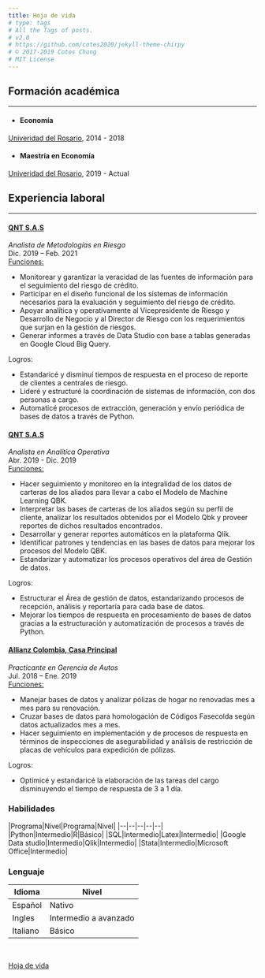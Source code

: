 ```yaml
---
title: Hoja de vida
# type: tags
# All the Tags of posts.
# v2.0
# https://github.com/cotes2020/jekyll-theme-chirpy
# © 2017-2019 Cotes Chung
# MIT License
---
```


## Formación académica

---

+ #### Economía
[Univeridad del Rosario](https://www.urosario.edu.co), 2014 - 2018

+ #### Maestría en Economía
[Univeridad del Rosario](https://www.urosario.edu.co), 2019 - Actual

## Experiencia laboral

---

#### [QNT S.A.S](https://qnt.com.co/)

*Analista de Metodologías en Riesgo* <br />
Dic. 2019 – Feb. 2021 <br />
<u> Funciones: </u>

+ Monitorear y garantizar la veracidad de las fuentes de información para el seguimiento del riesgo de crédito.
+ Participar en el diseño funcional de los sistemas de información necesarios para la evaluación y seguimiento del riesgo de crédito.
+ Apoyar analítica y operativamente al Vicepresidente de Riesgo y Desarrollo de Negocio y al Director de Riesgo con los requerimientos que surjan en la gestión de riesgos.
+ Generar informes a través de Data Studio con base a tablas generadas en Google Cloud Big Query.

Logros:

+ Estandaricé y disminuí tiempos de respuesta en el proceso de reporte de clientes a centrales de riesgo.
+ Lideré y estructuré la coordinación de sistemas de información, con dos personas a cargo.
+ Automaticé procesos de extracción, generación y envío periódica de bases de datos a través de Python. 


#### [QNT S.A.S](https://qnt.com.co/)

*Analista en Analítica Operativa* <br />
Abr. 2019 - Dic. 2019 <br />
<u> Funciones: </u>

+ Hacer seguimiento y monitoreo en la integralidad de los datos de carteras de los aliados para llevar a cabo el Modelo de Machine Learning QBK.
+ Interpretar las bases de carteras de los aliados según su perfil de cliente, analizar los resultados obtenidos por el Modelo Qbk y proveer reportes de dichos resultados encontrados.
+ Desarrollar y generar reportes automáticos en la plataforma Qlik.
+ Identificar patrones y tendencias en las bases de datos para mejorar los procesos del Modelo QBK.
+ Estandarizar y automatizar los procesos operativos del área de Gestión de datos.

Logros:

+ Estructurar el Área de gestión de datos, estandarizando procesos de recepción, análisis y reportaría para cada base de datos.
+ Mejorar los tiempos de respuesta en procesamiento de bases de datos gracias a la estructuración y automatización de procesos a través de Python.

#### [Allianz Colombia, Casa Principal](https://www.allianz.co/)

*Practicante en Gerencia de Autos* <br />
Jul. 2018 – Ene. 2019 <br />
<u> Funciones: </u>

+ Manejar bases de datos y analizar pólizas de hogar no renovadas mes a mes para su renovación.
+ Cruzar bases de datos para homologación de Códigos Fasecolda según datos actualizados mes a mes.
+ Hacer seguimiento en implementación y de procesos de respuesta en términos de inspecciones de asegurabilidad y análisis de restricción de placas de vehículos para expedición de pólizas.

Logros:

+ Optimicé y estandaricé la elaboración de las tareas del cargo disminuyendo el tiempo de respuesta de 3 a 1 día.

### Habilidades

|Programa|Nivel|Programa|Nivel|
|--|--|--|--|--|
|Python|Intermedio|R|Básico|
|SQL|Intermedio|Latex|Intermedio|
|Google Data studio|Intermedio|Qlik|Intermedio|
|Stata|Intermedio|Microsoft  Office|Intermedio|

### Lenguaje

|Idioma|Nivel|
|--|--|
|Español|Nativo|
|Ingles|Intermedio a avanzado|
|Italiano|Básico|

<br />

[Hoja de vida](\assets\docs\Cristian_Moreno_CV_2021.pdf "Hoja de vida")

<!-- {% comment %}
  'site.tags' looks like a Map, e.g. site.tags.MyTag.[ Post0, Post1, ... ]
  Print the {{ site.tags }} will help you to understand it.
{% endcomment %}
<div id="tags" class="d-flex flex-wrap ml-xl-2 mr-xl-2">
{% assign tags = "" | split: "" %}
{% for t in site.tags %}
  {% assign tags = tags | push: t[0] %}
{% endfor %}

{% assign sorted_tags = tags | sort_natural %}

{% for t in sorted_tags %}
  <div>
    <a class="tag" href="{{ site.baseurl }}/tags/{{ t | replace: ' ', '-' | downcase | url_encode }}/">{{ t }}<span class="text-muted">{{ site.tags[t].size }}</span></a>
  </div>
{% endfor %}

</div> -->
